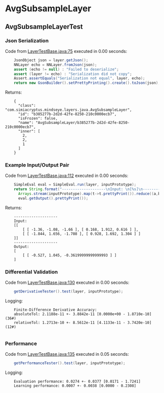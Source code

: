 # AvgSubsampleLayer
## AvgSubsampleLayerTest
### Json Serialization
Code from [LayerTestBase.java:75](../../../../../../../../MindsEye/src/test/java/com/simiacryptus/mindseye/layers/LayerTestBase.java#L75) executed in 0.00 seconds: 
```java
    JsonObject json = layer.getJson();
    NNLayer echo = NNLayer.fromJson(json);
    assert (echo != null) : "Failed to deserialize";
    assert (layer != echo) : "Serialization did not copy";
    Assert.assertEquals("Serialization not equal", layer, echo);
    return new GsonBuilder().setPrettyPrinting().create().toJson(json);
```

Returns: 

```
    {
      "class": "com.simiacryptus.mindseye.layers.java.AvgSubsampleLayer",
      "id": "b385277b-2d2d-42fe-8250-210c0000ecb7",
      "isFrozen": false,
      "name": "AvgSubsampleLayer/b385277b-2d2d-42fe-8250-210c0000ecb7",
      "inner": [
        2,
        2,
        1
      ]
    }
```



### Example Input/Output Pair
Code from [LayerTestBase.java:112](../../../../../../../../MindsEye/src/test/java/com/simiacryptus/mindseye/layers/LayerTestBase.java#L112) executed in 0.00 seconds: 
```java
    SimpleEval eval = SimpleEval.run(layer, inputPrototype);
    return String.format("--------------------\nInput: \n[%s]\n--------------------\nOutput: \n%s",
      Arrays.stream(inputPrototype).map(t->t.prettyPrint()).reduce((a,b)->a+",\n"+b).get(),
      eval.getOutput().prettyPrint());
```

Returns: 

```
    --------------------
    Input: 
    [[
    	[ [ -1.36, -1.08, -1.66 ], [ 0.168, 1.912, 0.616 ] ],
    	[ [ -1.844, 1.656, -1.708 ], [ 0.928, 1.692, 1.304 ] ]
    ]]
    --------------------
    Output: 
    [
    	[ [ -0.527, 1.045, -0.36199999999999993 ] ]
    ]
```



### Differential Validation
Code from [LayerTestBase.java:130](../../../../../../../../MindsEye/src/test/java/com/simiacryptus/mindseye/layers/LayerTestBase.java#L130) executed in 0.00 seconds: 
```java
    getDerivativeTester().test(layer, inputPrototype);
```
Logging: 
```
    Finite-Difference Derivative Accuracy:
    absoluteTol: 2.1188e-11 +- 3.8842e-11 [0.0000e+00 - 1.8710e-10] (36#)
    relativeTol: 1.2713e-10 +- 8.5612e-11 [4.1133e-11 - 3.7420e-10] (12#)
    
```

### Performance
Code from [LayerTestBase.java:135](../../../../../../../../MindsEye/src/test/java/com/simiacryptus/mindseye/layers/LayerTestBase.java#L135) executed in 0.05 seconds: 
```java
    getPerformanceTester().test(layer, inputPrototype);
```
Logging: 
```
    Evaluation performance: 0.0274 +- 0.0377 [0.0171 - 1.7241]
    Learning performance: 0.0007 +- 0.0038 [0.0000 - 0.2308]
    
```

